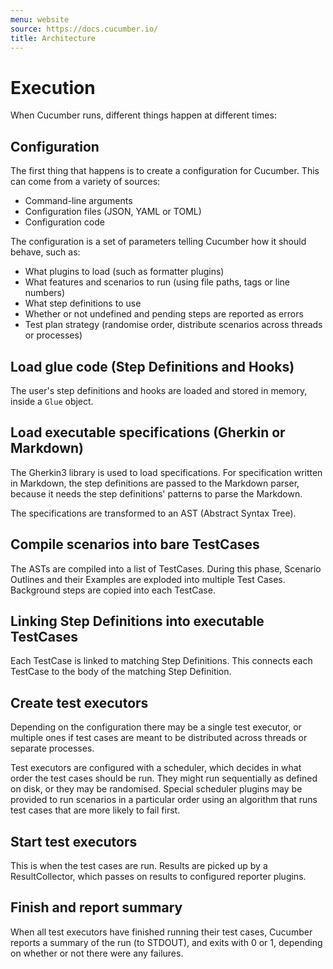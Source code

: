 ```yaml
---
menu: website
source: https://docs.cucumber.io/
title: Architecture
---
```


# Execution

When Cucumber runs, different things happen at different times:

## Configuration

The first thing that happens is to create a configuration for Cucumber.
This can come from a variety of sources:

- Command-line arguments
- Configuration files (JSON, YAML or TOML)
- Configuration code

The configuration is a set of parameters telling Cucumber how it should
behave, such as:

- What plugins to load (such as formatter plugins)
- What features and scenarios to run (using file paths, tags or line numbers)
- What step definitions to use
- Whether or not undefined and pending steps are reported as errors
- Test plan strategy (randomise order, distribute scenarios across threads or processes)

## Load glue code (Step Definitions and Hooks)

The user's step definitions and hooks are loaded and stored in
memory, inside a `Glue` object.

## Load executable specifications (Gherkin or Markdown)

The Gherkin3 library is used to load specifications. For
specification written in Markdown, the step definitions
are passed to the Markdown parser, because it needs the
step definitions' patterns to parse the Markdown.

The specifications are transformed to an AST (Abstract Syntax Tree).

## Compile scenarios into bare TestCases

The ASTs are compiled into a list of TestCases. During this phase,
Scenario Outlines and their Examples are exploded into multiple Test
Cases. Background steps are copied into each TestCase.

## Linking Step Definitions into executable TestCases

Each TestCase is linked to matching Step Definitions. This connects
each TestCase to the body of the matching Step Definition.

## Create test executors

Depending on the configuration there may be a single test executor,
or multiple ones if test cases are meant to be distributed across
threads or separate processes.

Test executors are configured with a scheduler, which decides in
what order the test cases should be run. They might run sequentially
as defined on disk, or they may be randomised. Special scheduler
plugins may be provided to run scenarios in a particular order
using an algorithm that runs test cases that are more likely to fail
first.

## Start test executors

This is when the test cases are run. Results are picked up by a
ResultCollector, which passes on results to configured reporter
plugins.

## Finish and report summary

When all test executors have finished running their test cases,
Cucumber reports a summary of the run (to STDOUT), and exits
with 0 or 1, depending on whether or not there were any failures.
